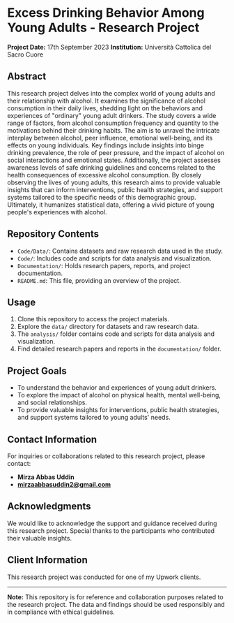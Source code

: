 # Excess Drinking Behavior Among Young Adults - Research Project

**Project Date:** 17th September 2023
**Institution:** Università Cattolica del Sacro Cuore

## Abstract
This research project delves into the complex world of young adults and their relationship with alcohol. It examines the significance of alcohol consumption in their daily lives, shedding light on the behaviors and experiences of "ordinary" young adult drinkers. The study covers a wide range of factors, from alcohol consumption frequency and quantity to the motivations behind their drinking habits. The aim is to unravel the intricate interplay between alcohol, peer influence, emotional well-being, and its effects on young individuals. Key findings include insights into binge drinking prevalence, the role of peer pressure, and the impact of alcohol on social interactions and emotional states. Additionally, the project assesses awareness levels of safe drinking guidelines and concerns related to the health consequences of excessive alcohol consumption. By closely observing the lives of young adults, this research aims to provide valuable insights that can inform interventions, public health strategies, and support systems tailored to the specific needs of this demographic group. Ultimately, it humanizes statistical data, offering a vivid picture of young people's experiences with alcohol.

## Repository Contents
- `Code/Data/`: Contains datasets and raw research data used in the study.
- `Code/`: Includes code and scripts for data analysis and visualization.
- `Documentation/`: Holds research papers, reports, and project documentation.
- `README.md`: This file, providing an overview of the project.

## Usage
1. Clone this repository to access the project materials.
2. Explore the `data/` directory for datasets and raw research data.
3. The `analysis/` folder contains code and scripts for data analysis and visualization.
4. Find detailed research papers and reports in the `documentation/` folder.

## Project Goals
- To understand the behavior and experiences of young adult drinkers.
- To explore the impact of alcohol on physical health, mental well-being, and social relationships.
- To provide valuable insights for interventions, public health strategies, and support systems tailored to young adults' needs.

## Contact Information
For inquiries or collaborations related to this research project, please contact:
- **Mirza Abbas Uddin**
- **mirzaabbasuddin2@gmail.com**

## Acknowledgments
We would like to acknowledge the support and guidance received during this research project. Special thanks to the participants who contributed their valuable insights.

## Client Information
This research project was conducted for one of my Upwork clients. 

---

**Note:** This repository is for reference and collaboration purposes related to the research project. The data and findings should be used responsibly and in compliance with ethical guidelines.

